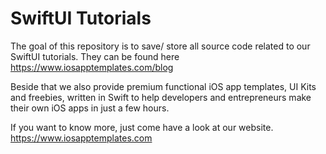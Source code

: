 # SwiftUI Tutorials

The goal of this repository is to save/ store all source code related to our SwiftUI tutorials. They can be found here https://www.iosapptemplates.com/blog

Beside that we also provide premium functional iOS app templates, UI Kits and freebies, written in Swift to help developers and entrepreneurs make their own iOS apps in just a few hours.

If you want to know more, just come have a look at our website. https://www.iosapptemplates.com
